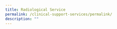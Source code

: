 ```yaml
---
title: Radiological Service
permalink: /clinical-support-services/permalink/
description: ""
---
```

